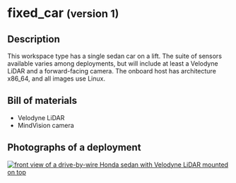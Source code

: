 fixed_car <small>(version 1)</small>
=========

Description
-----------

This workspace type has a single sedan car on a lift. The suite of sensors
available varies among deployments, but will include at least a Velodyne LiDAR
and a forward-facing camera. The onboard host has architecture x86_64, and all
images use Linux.


Bill of materials
-----------------

* Velodyne LiDAR
* MindVision camera


Photographs of a deployment
---------------------------

<a title="enlarge" href="figures/PIX_Honda_car_frontcornerview.jpg">![front view of a drive-by-wire Honda sedan with Velodyne LiDAR mounted on top](figures/480px-PIX_Honda_car_frontcornerview.jpg)</a>
